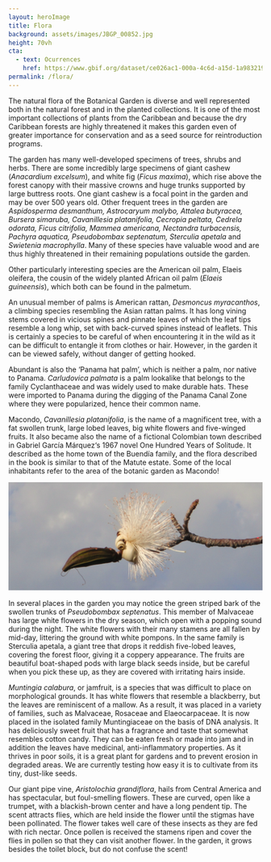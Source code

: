 ```yaml
---
layout: heroImage
title: Flora
background: assets/images/JBGP_00852.jpg
height: 70vh
cta:
  - text: Ocurrences
    href: https://www.gbif.org/dataset/ce026ac1-000a-4c6d-a15d-1a983219022d
permalink: /flora/
---
```


The natural flora of the Botanical Garden is diverse and well represented both in the natural forest and in the planted collections. It is one of the most important collections of plants from the Caribbean and because the dry Caribbean forests are highly threatened it makes this garden even of greater importance for conservation and as a seed source for reintroduction programs.

The garden has many well-developed specimens of trees, shrubs and herbs. There are some incredibly large specimens of giant cashew (*Anacardium excelsum*), and white fig (*Ficus maxima*), which rise above the forest canopy with their massive crowns and huge trunks supported by large buttress roots. One giant cashew is a focal point in the garden and may be over 500 years old. Other frequent trees in the garden are *Aspidosperma desmanthum, Astrocaryum malybo, Attalea butyracea, Bursera simaruba, Cavanillesia platanifolia, Cecropia peltata, Cedrela odorata, Ficus citrifolia, Mammea americana, Nectandra turbacensis, Pachyra aquatica, Pseudobombax septenatum, Sterculia apetala* and *Swietenia macrophylla*. Many of these species have valuable wood and are thus highly threatened in their remaining populations outside the garden.

Other particularly interesting species are the American oil palm, Elaeis oleifera, the cousin of the widely planted African oil palm (*Elaeis guineensis*), which both can be found in the palmetum.

An unusual member of palms is American rattan, *Desmoncus myracanthos*, a climbing species resembling the Asian rattan palms. It has long vining stems covered in vicious spines and pinnate leaves of which the leaf tips resemble a long whip, set with back-curved spines instead of leaflets. This is certainly a species to be careful of when encountering it in the wild as it can be difficult to entangle it from clothes or hair. However, in the garden it can be viewed safely, without danger of getting hooked.

Abundant is also the ‘Panama hat palm’, which is neither a palm, nor native to Panama. *Carludovica palmata* is a palm lookalike that belongs to the family Cyclanthaceae and was widely used to make durable hats. These were imported to Panama during the digging of the Panama Canal Zone where they were popularized, hence their common name.

Macondo, *Cavanillesia platanifolia*, is the name of a magnificent tree, with a fat swollen trunk, large lobed leaves, big white flowers and five-winged fruits. It also became also the name of a fictional Colombian town described in Gabriel García Márquez‘s 1967 novel One Hundred Years of Solitude. It described as the home town of the Buendía family, and the flora described in the book is similar to that of the Matute estate. Some of the local inhabitants refer to the area of the botanic garden as Macondo!

![image](/assets/images/PseudobombaxJBGP.jpeg)

In several places in the garden you may notice the green striped bark of the swollen trunks of *Pseudobombax septenatus*. This member of Malvaceae has large white flowers in the dry season, which open with a popping sound during the night. The white flowers with their many stamens are all fallen by mid-day, littering the ground with white pompons. In the same family is Sterculia apetala, a giant tree that drops it reddish five-lobed leaves, covering the forest floor, giving it a coppery appearance. The fruits are beautiful boat-shaped pods with large black seeds inside, but be careful when you pick these up, as they are covered with irritating hairs inside.

*Muntingia calabura*, or jamfruit, is a species that was difficult to place on morphological grounds. It has white flowers that resemble a blackberry, but the leaves are reminiscent of a mallow. As a result, it was placed in a variety of families, such as Malvaceae, Rosaceae and Elaeocarpaceae. It is now placed in the isolated family Muntingiaceae on the basis of DNA analysis. It has deliciously sweet fruit that has a fragrance and taste that somewhat resembles cotton candy. They can be eaten fresh or made into jam and in addition the leaves have medicinal, anti-inflammatory properties. As it thrives in poor soils, it is a great plant for gardens and to prevent erosion in degraded areas. We are currently testing how easy it is to cultivate from its tiny, dust-like seeds.

Our giant pipe vine, *Aristolochia grandiflora*, hails from Central America and has spectacular, but foul-smelling flowers. These are curved, open like a trumpet, with a blackish-brown center and have a long pendent tip. The scent attracts flies, which are held inside the flower until the stigmas have been pollinated. The flower takes well care of these insects as they are fed with rich nectar. Once pollen is received the stamens ripen and cover the flies in pollen so that they can visit another flower. In the garden, it grows besides the toilet block, but do not confuse the scent!
